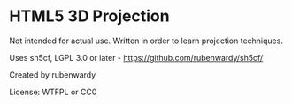 HTML5 3D Projection
===================

Not intended for actual use.
Written in order to learn projection techniques.

Uses sh5cf, LGPL 3.0 or later - https://github.com/rubenwardy/sh5cf/

Created by rubenwardy

License: WTFPL or CC0
